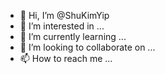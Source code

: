 - 👋 Hi, I’m @ShuKimYip
- 👀 I’m interested in ...
- 🌱 I’m currently learning ...
- 💞️ I’m looking to collaborate on ...
- 📫 How to reach me ...

<!---
ShuKimYip/ShuKimYip is a ✨ special ✨ repository because its `README.md` (this file) appears on your GitHub profile.
You can click the Preview link to take a look at your changes.
--->
